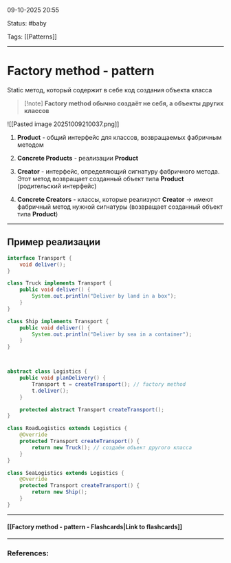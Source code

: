
09-10-2025 20:55

Status: #baby 

Tags: [[Patterns]]

---
# Factory method - pattern

Static метод, который содержит в себе код создания объекта класса

> [!note] **Factory method обычно создаёт не себя, а объекты других классов**


![[Pasted image 20251009210037.png]]

1) **Product** - общий интерфейс для классов, возвращаемых фабричным методом
	
2) **Concrete Products** - реализации **Product**
	
3) **Creator** - интерфейс, определяющий сигнатуру фабричного метода. Этот метод возвращает созданный объект типа **Product** (родительский интерфейс)
	
4) **Concrete Creators** - классы, которые реализуют **Creator** -> имеют фабричный метод нужной сигнатуры (возвращает созданный объект типа **Product**)

---

## Пример реализации

```java
interface Transport {
    void deliver();
}

class Truck implements Transport {
    public void deliver() {
        System.out.println("Deliver by land in a box");
    }
}

class Ship implements Transport {
    public void deliver() {
        System.out.println("Deliver by sea in a container");
    }
}



abstract class Logistics {
    public void planDelivery() {
        Transport t = createTransport(); // factory method
        t.deliver();
    }

    protected abstract Transport createTransport();
}

class RoadLogistics extends Logistics {
    @Override
    protected Transport createTransport() {
        return new Truck(); // создаём объект другого класса
    }
}

class SeaLogistics extends Logistics {
    @Override
    protected Transport createTransport() {
        return new Ship();
    }
}

```


----
#### [[Factory method - pattern - Flashcards|Link to flashcards]]



---
### References:

